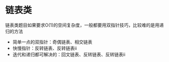 # 链表类 
链表类题目如果要求O(1)的空间复杂度，一般都要用双指针技巧，比较难的是用递归的方法  
* 简单一点的双指针：奇偶链表、相交链表
* 快慢指针：反转链表、反转链表ii
* 迭代和递归都可解决的：回文链表、反转链表、反转链表ii
